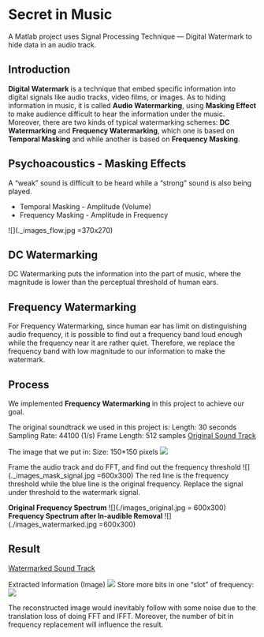 # Secret in Music
A Matlab project uses Signal Processing Technique — Digital Watermark to hide data in an audio track. 

## Introduction
**Digital Watermark** is a technique that embed specific information into digital signals like audio tracks, video films, or images. As to hiding information in music, it is called **Audio Watermarking**, using **Masking Effect** to make audience difficult to hear the information under the music. Moreover, there are two kinds of typical watermarking schemes: **DC Watermarking** and **Frequency Watermarking**, which one is based on **Temporal Masking** and while another is based on **Frequency Masking**. 

## Psychoacoustics - Masking Effects
A “weak” sound is difficult to be heard while a “strong” sound is also being played.

* Temporal Masking - Amplitude (Volume)
* Frequency Masking - Amplitude in Frequency

![](._images_flow.jpg =370x270)

## DC Watermarking
DC Watermarking puts the information into the part of music, where the magnitude is lower than the perceptual threshold of human ears. 

## Frequency Watermarking
For Frequency Watermarking, since human ear has limit on distinguishing audio frequency, it is possible to find out a frequency band loud enough while the frequency near it are rather quiet. Therefore, we replace the frequency band with low magnitude to our information to make the watermark.

## Process
We implemented **Frequency Watermarking** in this project to achieve our goal.

The original soundtrack we used in this project is:
	Length: 30 seconds
	Sampling Rate: 44100 (1/s)
	Frame Length: 512 samples
	[Original Sound Track](https://drive.google.com/file/d/0B_MhQboJITZGRzJiYWYydlZDc2s/view)

The image that we put in:
	Size: 150*150 pixels
	![](./images_leo_re.jpg)

Frame the audio track and do FFT, and find out the frequency threshold 
![](._images_mask_signal.jpg =600x300)
The red line is the frequency threshold while the blue line is the original frequency. Replace the signal under threshold to the watermark signal.

**Original Frequency Spectrum**
![](./images_original.jpg = 600x300)
**Frequency Spectrum after In-audible Removal**
![](./images_watermarked.jpg =600x300)

## Result
[Watermarked Sound Track](https://drive.google.com/file/d/0B_MhQboJITZGZml2STNoMlVWRzQ/view)

Extracted Information (Image)
![](./images_extracted.jpg)
Store more bits in one “slot” of frequency:
![](./images_extracted4bit.jpg) 

The reconstructed image would inevitably follow with some noise due to the translation loss of doing FFT and IFFT. Moreover, the number of bit in frequency replacement will influence the result.


